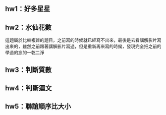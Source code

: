 ﻿## hw1：好多星星

## hw2：水仙花數
這題屬於比較複雜的題目，之前寫的時候就已經寫不出來，最後是去看講解影片寫出來的，雖然之前跟著講解影片寫過，但是重新再來寫的時候，發現完全把之前的學過的忘的一乾二淨
## hw3：判斷質數

## hw4：判斷迴文

## hw5：聯誼順序比大小
